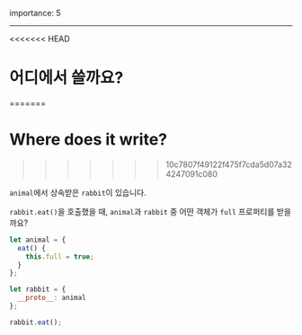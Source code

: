 importance: 5

---

<<<<<<< HEAD
# 어디에서 쓸까요?
=======
# Where does it write?
>>>>>>> 10c7807f49122f475f7cda5d07a324247091c080

`animal`에서 상속받은 `rabbit`이 있습니다.

`rabbit.eat()`을 호출했을 때, `animal`과 `rabbit` 중 어떤 객체가 `full` 프로퍼티를 받을까요?

```js
let animal = {
  eat() {
    this.full = true;
  }
};

let rabbit = {
  __proto__: animal
};

rabbit.eat();
```
